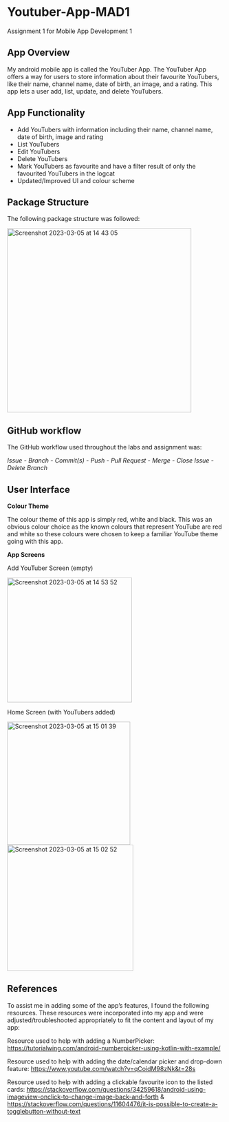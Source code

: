 # Youtuber-App-MAD1

Assignment 1 for Mobile App Development 1

## App Overview

My android mobile app is called the YouTuber App. The YouTuber App offers a way for users to store information about their favourite YouTubers, like their name, channel name, date of birth, an image, and a rating. This app lets a user add, list, update, and delete YouTubers.

## App Functionality

- Add YouTubers with information including their name, channel name, date of birth, image and rating
- List YouTubers
- Edit YouTubers
- Delete YouTubers
- Mark YouTubers as favourite and have a filter result of only the favourited YouTubers in the logcat
- Updated/Improved UI and colour scheme

## Package Structure

The following package structure was followed:

<img width="428" alt="Screenshot 2023-03-05 at 14 43 05" src="https://user-images.githubusercontent.com/78028777/222967346-389994a6-7af0-4f2a-9602-6affe1acaf46.png">

## GitHub workflow

The GitHub workflow used throughout the labs and assignment was:

_Issue - Branch - Commit(s) - Push - Pull Request - Merge - Close Issue - Delete Branch_

## User Interface

**Colour Theme**

The colour theme of this app is simply red, white and black. This was an obvious colour choice as the known colours that represent YouTube are red and white so these colours were chosen to keep a familiar YouTube theme going with this app.

**App Screens**

Add YouTuber Screen (empty)

<img width="290" alt="Screenshot 2023-03-05 at 14 53 52" src="https://user-images.githubusercontent.com/78028777/222968012-4d69660d-0b3d-4edf-a817-15e9eb517a9e.png">

Home Screen (with YouTubers added)

<img width="286" alt="Screenshot 2023-03-05 at 15 01 39" src="https://user-images.githubusercontent.com/78028777/222968388-60ee47d8-cd05-43b3-a037-da18b9adcf73.png">
<img width="293" alt="Screenshot 2023-03-05 at 15 02 52" src="https://user-images.githubusercontent.com/78028777/222968439-bc9f915b-ec72-4af3-9062-3e4c5e4c591d.png">

## References

To assist me in adding some of the app’s features, I found the following resources. These resources were incorporated into my app and were adjusted/troubleshooted appropriately to fit the content and layout of my app:

Resource used to help with adding a NumberPicker: https://tutorialwing.com/android-numberpicker-using-kotlin-with-example/ 

Resource used to help with adding the date/calendar picker and drop-down feature: https://www.youtube.com/watch?v=qCoidM98zNk&t=28s

Resource used to help with adding a clickable favourite icon to the listed cards: https://stackoverflow.com/questions/34259618/android-using-imageview-onclick-to-change-image-back-and-forth & https://stackoverflow.com/questions/11604476/it-is-possible-to-create-a-togglebutton-without-text
